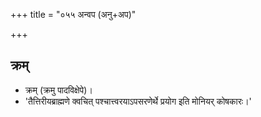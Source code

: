 +++
title = "०५५ अन्वप (अनु+अप)"

+++

## क्रम्
- क्रम् (क्रमु पादविक्षेपे)।
- 'तैत्तिरीयब्राह्मणे क्वचित् पश्चात्त्वरयाऽपसरणेर्थे प्रयोग इति मोनियर् कोषकारः।'
